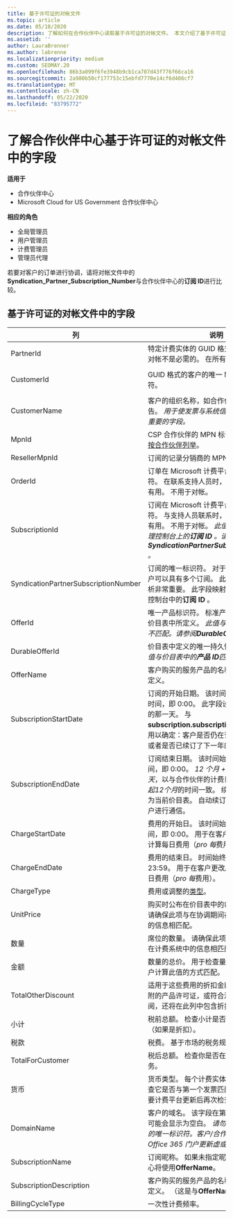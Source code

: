 ```yaml
---
title: 基于许可证的对帐文件
ms.topic: article
ms.date: 05/18/2020
description: 了解如何在合作伙伴中心读取基于许可证的对帐文件。 本文介绍了基于许可证的侦测文件中每个字段的含义。
ms.assetid: ''
author: LauraBrenner
ms.author: labrenne
ms.localizationpriority: medium
ms.custom: SEOMAY.20
ms.openlocfilehash: 86b3a099f6fe3948b9cb1ca707d43f776f66ca16
ms.sourcegitcommit: 2a980b50cf177753c15ebfd7770e14cf6d486cf7
ms.translationtype: MT
ms.contentlocale: zh-CN
ms.lasthandoff: 05/22/2020
ms.locfileid: "83795772"
---
```

# <a name="understand-the-fields-in-partner-center-license-based-reconciliation-files"></a>了解合作伙伴中心基于许可证的对帐文件中的字段

**适用于**

- 合作伙伴中心
- Microsoft Cloud for US Government 合作伙伴中心

**相应的角色**
- 全局管理员
- 用户管理员
- 计费管理员
- 管理员代理

若要对客户的订单进行协调，请将对帐文件中的**Syndication_Partner_Subscription_Number**与合作伙伴中心的**订阅 ID**进行比较。

## <a name="fields-in-license-based-reconciliation-files"></a>基于许可证的对帐文件中的字段

| 列 | 说明 | 示例值 |
| ------ | ----------- | ------------ |
| PartnerId | 特定计费实体的 GUID 格式的唯一标识符。 对帐不是必需的。 在所有行中均相同。 | *8ddd03642-test-test-test-46b58d356b4e* |
| CustomerId | GUID 格式的客户的唯一 Microsoft 标识符。 | *12ABCD34-001A-BCD2-987C-3210ABCD5678* |
| CustomerName | 客户的组织名称，如合作伙伴中心中所报告。 *用于使发票与系统信息进行协调的非常重要的字段。* | *测试客户 A* |
| MpnId | CSP 合作伙伴的 MPN 标识符。 请参阅[如何按合作伙伴列举](use-the-reconciliation-files.md#itemize-reconciliation-files-by-partner)。 | *4390934* |
| ResellerMpnId | 订阅的记录分销商的 MPN 标识符。  |
| OrderId | 订单在 Microsoft 计费平台中的唯一标识符。 在联系支持人员时，确定订单可能会很有用。 不用于对帐。 | *566890604832738111* |
| SubscriptionId | 订阅在 Microsoft 计费平台中的唯一标识符。 与支持人员联系时，确定订阅可能会很有用。 不用于对帐。 *此值不同于合作伙伴管理控制台上的**订阅 ID** 。请参阅**SyndicationPartnerSubscriptionNumber** 。* | *usCBMgAAAAAAAAIA* |
| SyndicationPartnerSubscriptionNumber | 订阅的唯一标识符。 对于同一计划，一个客户可以具有多个订阅。 此列对于协调文件分析非常重要。 此字段映射到合作伙伴管理员控制台中的**订阅 ID** 。 | *fb977ab5-test-test-test-24c8d9591708* |
| OfferId | 唯一产品标识符。 标准产品/服务标识符，如价目表中所定义。 *此值与价目表中的**产品 ID**不匹配。请参阅**DurableOfferID** 。* | *FE616D64-E9A8-40EF-843F-152E9BBEF3D1* |
| DurableOfferId | 价目表中定义的唯一持久性提议标识符。 *此值与价目表中的**产品 ID**匹配。* | *1017D7F3-6D7F-4BFA-BDD8-79BC8F104E0C* |
| OfferName | 客户购买的服务产品的名称，如价目表中所定义。 | *Microsoft Office 365（计划 E3）* |
| SubscriptionStartDate | 订阅的开始日期。 该时间始终为一天的起点时间，即 0:00。 此字段设置为提交订单后的那一天。 与**subscription.subscriptionenddate**结合使用以确定：客户是否仍在订阅的第一年内，或者是否已续订了下一年的订阅。 | *2/1/2019 0:00* |
| SubscriptionEndDate | 订阅结束日期。 该时间始终为一天的起点时间，即 0:00。 *12 个月 + 开始日期之后的**x**天*，以与合作伙伴的计费日期或*从续订日期起12个月*的时间一致。 续订时，价格将更新为当前价目表。 自动续订之前可能需要与客户进行通信。 | *2/1/2019 0:00* |
| ChargeStartDate | 费用的开始日。 该时间始终为一天的起点时间，即 0:00。 用于在客户更改座位号码时计算每日费用（*pro 每*费用）。 | *2/1/2019 0:00* |
| ChargeEndDate | 费用的结束日。 时间始终是一天的结束，即 23:59。 用于在客户更改座位号码时计算每日费用（*pro 每*费用）。 | *2/28/2019 23:59* |
| ChargeType | 费用或调整的[类型](recon-file-charge-types.md)。 | 请参阅[费用类型](recon-file-charge-types.md)。 |
| UnitPrice | 购买时公布在价目表中的每一席位的价格。 请确保此项与在协调期间存储在计费系统中的信息相匹配。 | *6.82* |
| 数量 | 席位的数量。 请确保此项与在协调期间存储在计费系统中的信息相匹配。 | *2* |
| 金额 | 数量的总价。 用于检查量计算是否与你为客户计算此值的方式匹配。 | *13.32* |
| TotalOtherDiscount | 适用于这些费用的折扣金额。 资格或地图随附的产品许可证，或符合激励条件的新订阅，还将在此列中包含折扣金额。 | *2.32* |
| 小计 | 税前总额。 检查小计是否与预期的总计匹配（如果是折扣）。 | *11* |
| 税款 | 税费。 基于市场的税务规则和特定情况。 | *0* |
| TotalForCustomer | 税后总额。 检查你是否在发票中计入了税务。 | *11* |
| 货币 | 货币类型。 每个计费实体只有一种货币。 检查它是否与第一个发票匹配。 在进行任何主要计费平台更新后再次检查。 | *EUR* |
| DomainName | 客户的域名。 该字段在第二个计费周期之前可能会显示为空白。 *请勿将此字段用作客户的唯一标识符。客户/合作伙伴可以通过 Office 365 门户更新虚或默认域。* | *example.onmicrosoft.com* |
| SubscriptionName | 订阅昵称。 如果未指定昵称，则合作伙伴中心将使用**OfferName**。 | *项目联机* |
| SubscriptionDescription | 客户购买的服务产品的名称，如价目表中所定义。 （这是与**OfferName**相同的字段。） | *不含 PROJECT 客户端的 PROJECT ONLINE 高级版* |
| BillingCycleType | 一次性计费频率。| *每月* |